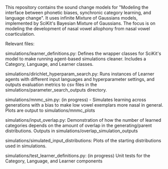 This repository contains the sound change
models for "Modeling the interface between phonetic biases, synchronic category learning, and language change".
It uses infinite Mixture of Gaussians models, implemented
by SciKit's Bayesian Mixture of Gaussians.
The focus is on modeling the development of nasal vowel allophony
from nasal vowel coarticulation.

Relevant files:

simulations/learner_definitions.py: Defines the wrapper classes for SciKit's model to make running agent-based simulations cleaner. Includes a Category, Language, and Learner classes.

simulations/dirichlet_hyperparam_search.py: Runs instances of Learner agents with different input languages and hyperparameter settings, and outputs evaluation metrics to csv files in the simulations/parameter_search_outputs directory.

simulations/mnmc_sim.py: (in progress) - Simulates learning across generations with a bias to make low vowel exemplars more nasal in general. Plots are output to simulations/mnmc_plots

simulations/input_overlap.py: Demonstration of how the number of learned categories depends on the amount of overlap in the generating/parent distributions. Outputs in simulations/overlap_simulation_outputs

simulations/simulated_input_distributions: Plots of the starting distributions used in simulations.

simulations/test_learner_definitions.py: (in progress) Unit tests for the Category, Language, and Learner components


